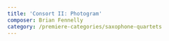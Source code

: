 ```yaml
---
title: 'Consort II: Photogram'
composer: Brian Fennelly
category: /premiere-categories/saxophone-quartets
---
```

